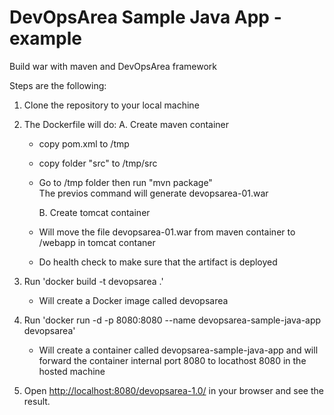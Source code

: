 # DevOpsArea Sample Java App -example

Build war with maven and DevOpsArea framework

Steps are the following:

1. Clone the repository to your local machine
2. The Dockerfile will do:
        A. Create maven container <br />
        
     * copy pom.xml to /tmp <br />
     * copy folder "src" to /tmp/src <br />
     * Go to /tmp folder then run "mvn package"<br />
            The previos command will generate devopsarea-01.war<br />
        
        B. Create tomcat container<br />
        
     * Will move the file devopsarea-01.war from maven container to /webapp in tomcat contaner<br />
     * Do health check to make sure that the artifact is deployed

3. Run 'docker build -t devopsarea .' <br />
    
     * Will create a Docker image called devopsarea <br />

4. Run 'docker run -d -p 8080:8080 --name devopsarea-sample-java-app devopsarea' <br />
     * Will create a container called devopsarea-sample-java-app and will forward the container internal port 8080 to locathost 8080 in the hosted machine 

5. Open [http://localhost:8080/devopsarea-1.0/](http://localhost:8080/devopsarea-1.0/) in your browser and see the result.
